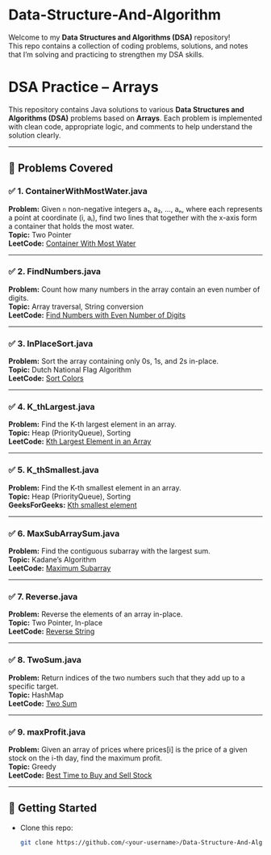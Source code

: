 # Data-Structure-And-Algorithm      
 
Welcome to my **Data Structures and Algorithms (DSA)** repository!   
This repo contains a collection of coding problems, solutions, and notes  that I’m solving and practicing to strengthen my DSA skills.    
 
# DSA Practice – Arrays  
 
This repository contains Java solutions to various **Data Structures and Algorithms (DSA)** problems based on **Arrays**. Each problem is implemented with clean code, appropriate logic, and comments to help understand the solution clearly.   
   
---

## 📂 Problems Covered

### ✅ 1. ContainerWithMostWater.java
**Problem:** Given `n` non-negative integers a₁, a₂, ..., aₙ, where each represents a point at coordinate (i, aᵢ), find two lines that together with the x-axis form a container that holds the most water.  
**Topic:** Two Pointer  
**LeetCode:** [Container With Most Water](https://leetcode.com/problems/container-with-most-water/)

---

### ✅ 2. FindNumbers.java
**Problem:** Count how many numbers in the array contain an even number of digits.  
**Topic:** Array traversal, String conversion  
**LeetCode:** [Find Numbers with Even Number of Digits](https://leetcode.com/problems/find-numbers-with-even-number-of-digits/)

---

### ✅ 3. InPlaceSort.java
**Problem:** Sort the array containing only 0s, 1s, and 2s in-place.  
**Topic:** Dutch National Flag Algorithm  
**LeetCode:** [Sort Colors](https://leetcode.com/problems/sort-colors/)

---

### ✅ 4. K_thLargest.java
**Problem:** Find the K-th largest element in an array.  
**Topic:** Heap (PriorityQueue), Sorting  
**LeetCode:** [Kth Largest Element in an Array](https://leetcode.com/problems/kth-largest-element-in-an-array/)

---

### ✅ 5. K_thSmallest.java
**Problem:** Find the K-th smallest element in an array.  
**Topic:** Heap (PriorityQueue), Sorting  
**GeeksForGeeks:** [Kth smallest element](https://practice.geeksforgeeks.org/problems/kth-smallest-element/0)

---

### ✅ 6. MaxSubArraySum.java
**Problem:** Find the contiguous subarray with the largest sum.  
**Topic:** Kadane’s Algorithm  
**LeetCode:** [Maximum Subarray](https://leetcode.com/problems/maximum-subarray/)

---

### ✅ 7. Reverse.java
**Problem:** Reverse the elements of an array in-place.  
**Topic:** Two Pointer, In-place  
**LeetCode:** [Reverse String](https://leetcode.com/problems/reverse-string/) 

---

### ✅ 8. TwoSum.java
**Problem:** Return indices of the two numbers such that they add up to a specific target.  
**Topic:** HashMap  
**LeetCode:** [Two Sum](https://leetcode.com/problems/two-sum/)

---

### ✅ 9. maxProfit.java
**Problem:** Given an array of prices where prices[i] is the price of a given stock on the i-th day, find the maximum profit.  
**Topic:** Greedy  
**LeetCode:** [Best Time to Buy and Sell Stock](https://leetcode.com/problems/best-time-to-buy-and-sell-stock/)

---

## 🚀 Getting Started

- Clone this repo:  
  ```bash
  git clone https://github.com/<your-username>/Data-Structure-And-Algorithm.git

